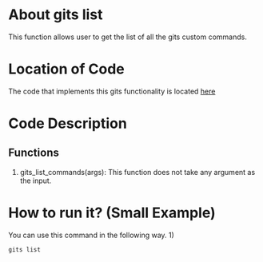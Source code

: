 # About gits list
This function allows user to get the list of all the gits custom commands.

# Location of Code
The code that implements this gits functionality is located [here](https://github.com/harshitpatel96/GITS/blob/master/code/gits_list.py)

# Code Description
## Functions
1. gits_list_commands(args):
This function does not take any argument as the input. 

# How to run it? (Small Example)
You can use this command in the following way.
1)
```
gits list
```

